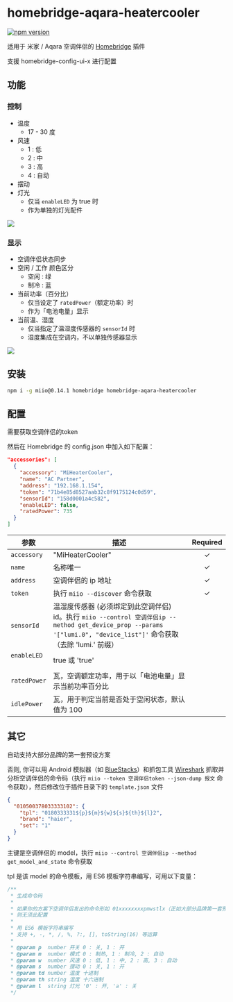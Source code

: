 # homebridge-aqara-heatercooler

[![npm version](https://badge.fury.io/js/homebridge-aqara-heatercooler.svg)](https://badge.fury.io/js/homebridge-aqara-heatercooler)

适用于 米家 / Aqara 空调伴侣的 [Homebridge](https://github.com/nfarina/homebridge) 插件

支援 homebridge-config-ui-x 进行配置

## 功能

### 控制
- 温度
  - 17 - 30 度
- 风速
  - 1 : 低
  - 2 : 中
  - 3 : 高
  - 4 : 自动
- 摆动
- 灯光
  - 仅当 `enableLED` 为 true 时
  - 作为单独的灯光配件

![](https://raw.githubusercontent.com/seanzhang98/homebridge-Aqara-heatercooler/master/images/tmp.PNG)


### 显示

- 空调伴侣状态同步
- 空闲 / 工作 颜色区分
  - 空闲 : 绿
  - 制冷 : 蓝
- 当前功率（百分比）
  - 仅当设定了 `ratedPower`（额定功率）时
  - 作为「电池电量」显示
- 当前温、湿度
  - 仅当指定了温湿度传感器的 `sensorId` 时
  - 湿度集成在空调内，不以单独传感器显示

![](https://raw.githubusercontent.com/seanzhang98/homebridge-Aqara-heatercooler/master/images/con.PNG)

## 安装

```bash
npm i -g miio@0.14.1 homebridge homebridge-aqara-heatercooler
```

## 配置

需要获取空调伴侣的token

然后在 Homebridge 的 config.json 中加入如下配置：

```json
"accessories": [
  {
    "accessory": "MiHeaterCooler",
    "name": "AC Partner",
    "address": "192.168.1.154",
    "token": "71b4e85d8527aab32c8f9175124c0d59",
    "sensorId": "158d0001a4c582",
    "enableLED": false,
    "ratedPower": 735
  }
]
```

| 参数 | 描述 | Required |
|-|-|:-:|
| `accessory`  | "MiHeaterCooler"                              | ✓ |
| `name`       | 名称唯一                                       | ✓ |
| `address`    | 空调伴侣的 ip 地址                              | ✓ |
| `token`      | 执行 `miio --discover` 命令获取                 | ✓ |
| `sensorId`   | 温湿度传感器 (必须绑定到此空调伴侣) id。执行 `miio --control 空调伴侣ip --method get_device_prop --params '["lumi.0", "device_list"]'` 命令获取（去除 'lumi.' 前缀）||
| `enableLED`  | true 或 'true'                                ||
| `ratedPower` | 瓦，空调额定功率，用于以「电池电量」显示当前功率百分比 ||
| `idlePower`  | 瓦，用于判定当前是否处于空闲状态，默认值为 100       ||

## 其它

自动支持大部分品牌的第一套预设方案

否则, 你可以用 Android 模拟器（如 [BlueStacks](http://www.bluestacks.com)）和抓包工具 [Wireshark](https://www.wireshark.org) 抓取并分析空调伴侣的命令码（执行 `miio --token 空调伴侣token --json-dump 报文` 命令获取），然后修改位于插件目录下的 `template.json` 文件

```json
{
  "010500378033333102": {
    "tpl": "0180333331${p}${m}${w}${s}${th}${l}2",
    "brand": "haier",
    "set": "1"
  }
}
```

主键是空调伴侣的 model，执行 `miio --control 空调伴侣ip --method get_model_and_state` 命令获取

tpl 是该 model 的命令模板，用 ES6 模板字符串编写，可用以下变量：

```js
/**
 * 生成命令码
 *
 * 如果你的方案下空调伴侣发出的命令形如 01xxxxxxxxpmwstlx（正如大部分品牌第一套预设方案一样）
 * 则无须此配置
 *
 * 用 ES6 模板字符串编写
 * 支持 +, -, *, /, %, ?:, [], toString(16) 等运算
 *
 * @param p  number 开关 0 : 关, 1 : 开
 * @param m  number 模式 0 : 制热, 1 : 制冷, 2 : 自动
 * @param w  number 风速 0 : 低, 1 : 中, 2 : 高, 3 : 自动
 * @param s  number 摆动 0 : 关, 1 : 开
 * @param td number 温度 十进制
 * @param th string 温度 十六进制
 * @param l  string 灯光 '0' : 开, 'a' : 关
 */
```
